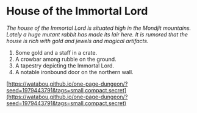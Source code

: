 # House of the Immortal Lord 

*The house of the Immortal Lord is situated high in the Mondjit mountains. Lately a huge mutant rabbit has made its lair here. It is rumored that the house is rich with gold and jewels and magical artifacts.*

1. Some gold and a staff in a crate.
2. A crowbar among rubble on the ground.
3. A tapestry depicting the Immortal Lord.
4. A notable ironbound door on the northern wall.

[https://watabou.github.io/one-page-dungeon/?seed=1979443791&tags=small,compact,secret](https://watabou.github.io/one-page-dungeon/?seed=1979443791&tags=small,compact,secret)